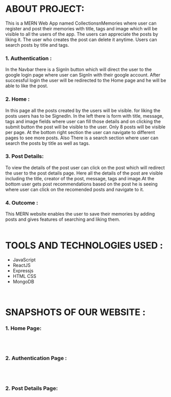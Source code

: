 <h1>ABOUT PROJECT:</h1>

This is a MERN Web App named CollectionsnMemories where user can register and post their memories with title, tags and image which will be visible to all the users of the app. The users can appreciate the posts by liking it. The user who creates the post can delete it anytime. Users can search posts by title and tags.

<h3>1. Authentication :</h3>
In the Navbar there is a SignIn button which will direct the user to the google login page where user can SignIn with their google account. After successful login the user will be redirected to the Home page and he will be able to like the post.


<h3>2. Home :</h3>
In this page all the posts created by the users will be visible. for liking the posts users has to be SignedIn. In the left there is form with title, message, tags and image fields where user can fill those details and on clicking the submit button the post will be visible to the user. Only 8 posts will be visible per page. At the bottom right section the user can navigate to different pages to see more posts. Also There is a search section where user can search the posts by title as well as tags.

 
<h3>3. Post Details: </h3>
To view the details of the post user can click on the post which will redirect the user to the post details page. Here all the details of the post are visible including the title, creator of the post, message, tags and image.At the bottom user gets post recommendations based on the post he is seeing where user can click on the recomended posts and navigate to it.


<h3>4. Outcome :</h3>
This MERN website enables the user to save their memories by adding posts and gives features of searching and liking them.

<br>
<br>

<h1>TOOLS AND TECHNOLOGIES USED :</h2>

 - JavaScript 
 - ReactJS
 - Expressjs
 - HTML CSS
 - MongoDB

<br>
<nr>



<h1>SNAPSHOTS OF OUR WEBSITE :</h1>

<h3>1. Home Page:</h3>

<!-- ![GitHub Logo](/images/Project/Home-1.jpg) -->
<br>
<br>

<h3>2. Authentication Page :</h3>

<!-- ![GitHub Logo](/images/Project/Info-1.jpg) -->
<br>
<br>

<h3>2. Post Details Page:</h3>
<!-- ![GitHub Logo](/images/Project/Editor.jpg) -->
<br>
